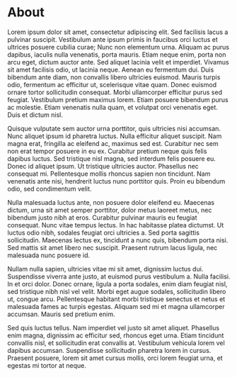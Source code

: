 # About


Lorem ipsum dolor sit amet, consectetur adipiscing elit. Sed facilisis
lacus a pulvinar suscipit. Vestibulum ante ipsum primis in faucibus orci
luctus et ultrices posuere cubilia curae; Nunc non elementum urna.
Aliquam ac purus dapibus, iaculis nulla venenatis, porta mauris. Etiam
neque enim, porta non arcu eget, dictum auctor ante. Sed aliquet lacinia
velit et imperdiet. Vivamus sit amet facilisis odio, ut lacinia neque.
Aenean eu fermentum dui. Duis bibendum ante diam, non convallis libero
ultricies euismod. Mauris turpis odio, fermentum ac efficitur ut,
scelerisque vitae quam. Donec euismod ornare tortor sollicitudin
consequat. Morbi ullamcorper efficitur purus sed feugiat. Vestibulum
pretium maximus lorem. Etiam posuere bibendum purus ac molestie. Etiam
venenatis nulla quam, et volutpat orci venenatis eget. Duis et dictum
nisl.

Quisque vulputate sem auctor urna porttitor, quis ultricies nisi
accumsan. Nunc aliquet ipsum id pharetra luctus. Nulla efficitur aliquet
suscipit. Nam magna erat, fringilla ac eleifend ac, maximus sed est.
Curabitur nec sem non erat tempor posuere in eu ex. Curabitur pretium
neque quis felis dapibus luctus. Sed tristique nisl magna, sed interdum
felis posuere eu. Donec id aliquet ipsum. Ut tristique ultricies auctor.
Phasellus nec consequat mi. Pellentesque mollis rhoncus sapien non
tincidunt. Nam venenatis ante nisi, hendrerit luctus nunc porttitor
quis. Proin eu bibendum odio, sed condimentum velit.

Nulla malesuada luctus ante, non posuere dolor eleifend eu. Maecenas
dictum, urna sit amet semper porttitor, dolor metus laoreet metus, nec
bibendum justo nibh at eros. Curabitur pulvinar mauris eu feugiat
consequat. Nunc vitae tempus lectus. In hac habitasse platea dictumst.
Ut luctus odio nibh, sodales feugiat orci ultricies a. Sed porta
sagittis sollicitudin. Maecenas lectus ex, tincidunt a nunc quis,
bibendum porta nisi. Sed mattis sit amet libero nec suscipit. Praesent
rutrum lacus ligula, nec malesuada nunc posuere id.

Nullam nulla sapien, ultricies vitae mi sit amet, dignissim luctus dui.
Suspendisse viverra ante justo, at euismod purus vestibulum a. Nulla
facilisi. In et orci dolor. Donec ornare, ligula a porta sodales, enim
diam feugiat nisl, sed tristique nibh nisl vel velit. Morbi eget augue
sodales, sollicitudin libero ut, congue arcu. Pellentesque habitant
morbi tristique senectus et netus et malesuada fames ac turpis egestas.
Aliquam sed mi et magna ullamcorper accumsan. Mauris sed pretium enim.

Sed quis luctus tellus. Nam imperdiet vel justo sit amet aliquet.
Phasellus enim magna, dignissim ac efficitur sed, rhoncus eget urna.
Etiam tincidunt convallis nisl, et sollicitudin erat convallis at.
Vestibulum vehicula lorem vel dapibus accumsan. Suspendisse sollicitudin
pharetra lorem in cursus. Praesent posuere, lorem sit amet cursus
mollis, orci lorem feugiat urna, et egestas mi tortor at neque.
